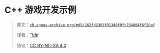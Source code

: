 # C++ 游戏开发示例

> 原文：[`zh.annas-archive.org/md5/262fd2303f01348f0fc754084f6f20af`](https://zh.annas-archive.org/md5/262fd2303f01348f0fc754084f6f20af)
> 
> 译者：[飞龙](https://github.com/wizardforcel)
> 
> 协议：[CC BY-NC-SA 4.0](http://creativecommons.org/licenses/by-nc-sa/4.0/)